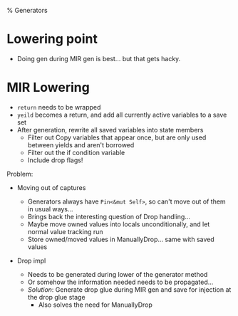 % Generators

# Lowering point
- Doing gen during MIR gen is best... but that gets hacky.

# MIR Lowering
- `return` needs to be wrapped
- `yeild` becomes a return, and add all currently active variables to a save set
- After generation, rewrite all saved variables into state members
  - Filter out Copy variables that appear once, but are only used between yields and aren't borrowed
  - Filter out the if condition variable
  - Include drop flags!

Problem:
- Moving out of captures
  - Generators always have `Pin<&mut Self>`, so can't move out of them in usual ways...
  - Brings back the interesting question of Drop handling...
  - Maybe move owned values into locals unconditionally, and let normal value tracking run
  - Store owned/moved values in ManuallyDrop... same with saved values

- Drop impl
  - Needs to be generated during lower of the generator method
  - Or somehow the information needed needs to be propagated...
  - *Solution*: Generate drop glue during MIR gen and save for injection at the drop glue stage
    - Also solves the need for ManuallyDrop